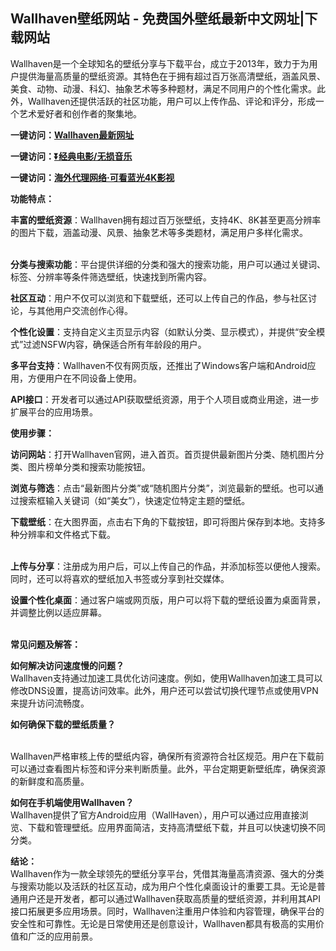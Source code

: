<h2>Wallhaven壁纸网站 - 免费国外壁纸最新中文网址|下载网站</h2>
<p>Wallhaven是一个全球知名的壁纸分享与下载平台，成立于2013年，致力于为用户提供海量高质量的壁纸资源。其特色在于拥有超过百万张高清壁纸，涵盖风景、美食、动物、动漫、科幻、抽象艺术等多种题材，满足不同用户的个性化需求。此外，Wallhaven还提供活跃的社区功能，用户可以上传作品、评论和评分，形成一个艺术爱好者和创作者的聚集地。</p>
<p><strong>一键访问：</strong><a href="https://www.litxdh.com/sites/wallhaven.html" target="_blank"><strong>Wallhaven最新网址</strong></a></p>
<p><strong>一键访问：</strong><a href="https://pan.quark.cn/s/0db22432c259" target="_blank"><strong>⏬经典电影/无损音乐</strong></a></p>
<p><strong>一键访问：</strong><a href="http://ip.harmonylink.net/share/e82025" target="_blank"><strong>海外代理网络·可看蓝光4K影视</strong></a></p>
<p><strong>功能特点：</strong></p>
<p><strong>丰富的壁纸资源</strong>：Wallhaven拥有超过百万张壁纸，支持4K、8K甚至更高分辨率的图片下载，涵盖动漫、风景、抽象艺术等多类题材，满足用户多样化需求。<br>&nbsp;</p>
<p><strong>分类与搜索功能</strong>：平台提供详细的分类和强大的搜索功能，用户可以通过关键词、标签、分辨率等条件筛选壁纸，快速找到所需内容。</p>
<p><strong>社区互动</strong>：用户不仅可以浏览和下载壁纸，还可以上传自己的作品，参与社区讨论，与其他用户交流创作心得。</p>
<p><strong>个性化设置</strong>：支持自定义主页显示内容（如默认分类、显示模式），并提供“安全模式”过滤NSFW内容，确保适合所有年龄段的用户。</p>
<p><strong>多平台支持</strong>：Wallhaven不仅有网页版，还推出了Windows客户端和Android应用，方便用户在不同设备上使用。</p>
<p><strong>API接口</strong>：开发者可以通过API获取壁纸资源，用于个人项目或商业用途，进一步扩展平台的应用场景。</p>
<p><strong>使用步骤：</strong></p>
<p><strong>访问网站</strong>：打开Wallhaven官网，进入首页。首页提供最新图片分类、随机图片分类、图片榜单分类和搜索功能按钮。</p>
<p><strong>浏览与筛选</strong>：点击“最新图片分类”或“随机图片分类”，浏览最新的壁纸。也可以通过搜索框输入关键词（如“美女”），快速定位特定主题的壁纸。</p>
<p><strong>下载壁纸</strong>：在大图界面，点击右下角的下载按钮，即可将图片保存到本地。支持多种分辨率和文件格式下载。<br>&nbsp;</p>
<p><strong>上传与分享</strong>：注册成为用户后，可以上传自己的作品，并添加标签以便他人搜索。同时，还可以将喜欢的壁纸加入书签或分享到社交媒体。</p>
<p><strong>设置个性化桌面</strong>：通过客户端或网页版，用户可以将下载的壁纸设置为桌面背景，并调整比例以适应屏幕。<br>&nbsp;</p>
<p><strong>常见问题及解答：</strong></p>
<p><strong>如何解决访问速度慢的问题？</strong><br>Wallhaven支持通过加速工具优化访问速度。例如，使用Wallhaven加速工具可以修改DNS设置，提高访问效率。此外，用户还可以尝试切换代理节点或使用VPN来提升访问流畅度。</p>
<p><strong>如何确保下载的壁纸质量？</strong><br>&nbsp;</p>
<p>Wallhaven严格审核上传的壁纸内容，确保所有资源符合社区规范。用户在下载前可以通过查看图片标签和评分来判断质量。此外，平台定期更新壁纸库，确保资源的新鲜度和高质量。</p>
<p><strong>如何在手机端使用Wallhaven？</strong><br>Wallhaven提供了官方Android应用（WallHaven），用户可以通过应用直接浏览、下载和管理壁纸。应用界面简洁，支持高清壁纸下载，并且可以快速切换不同分类。</p>
<p><strong>结论：</strong><br>Wallhaven作为一款全球领先的壁纸分享平台，凭借其海量高清资源、强大的分类与搜索功能以及活跃的社区互动，成为用户个性化桌面设计的重要工具。无论是普通用户还是开发者，都可以通过Wallhaven获取高质量的壁纸资源，并利用其API接口拓展更多应用场景。同时，Wallhaven注重用户体验和内容管理，确保平台的安全性和可靠性。无论是日常使用还是创意设计，Wallhaven都具有极高的实用价值和广泛的应用前景。</p>
